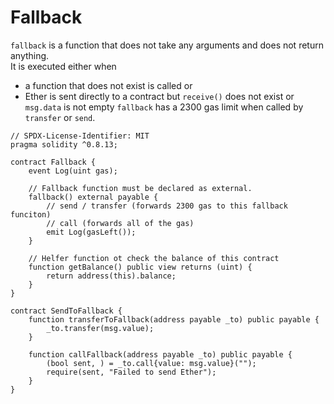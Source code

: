 # Fallback
`fallback` is a function that does not take any arguments and does not return anything.  
It is executed either when
* a function that does not exist is called or
* Ether is sent directly to a contract but `receive()` does not exist or `msg.data` is not empty
`fallback` has a 2300 gas limit when called by `transfer` or `send`.
```
// SPDX-License-Identifier: MIT
pragma solidity ^0.8.13;

contract Fallback {
	event Log(uint gas);

	// Fallback function must be declared as external.
	fallback() external payable {
		// send / transfer (forwards 2300 gas to this fallback funciton)
		// call (forwards all of the gas)
		emit Log(gasLeft());
	}

	// Helfer function ot check the balance of this contract
	function getBalance() public view returns (uint) {
		return address(this).balance;
	}
}

contract SendToFallback {
	function transferToFallback(address payable _to) public payable {
		_to.transfer(msg.value);
	}

	function callFallback(address payable _to) public payable {
		(bool sent, ) = _to.call{value: msg.value}("");
		require(sent, "Failed to send Ether");
	}
}
```